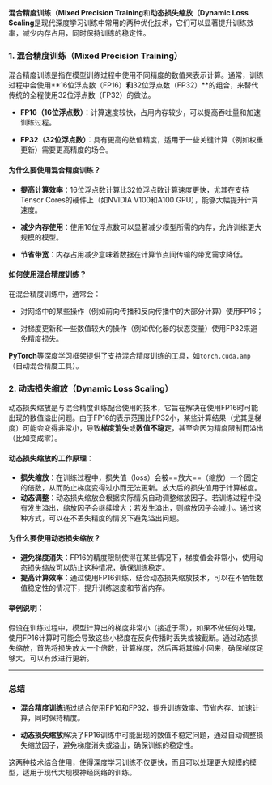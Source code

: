 **混合精度训练（Mixed Precision Training**和**动态损失缩放（Dynamic Loss Scaling**是现代深度学习训练中常用的两种优化技术，它们可以显著提升训练效率，减少内存占用，同时保持训练的稳定性。

### 1. **混合精度训练（Mixed Precision Training）**

混合精度训练是指在模型训练过程中使用不同精度的数值来表示计算。通常，训练过程中会使用\*\*16位浮点数（FP16）**和**32位浮点数（FP32）\*\*的组合，来替代传统的全程使用32位浮点数（FP32）的做法。

* **FP16（16位浮点数）**：计算速度较快，占用内存较少，可以提高吞吐量和加速训练过程。

* **FP32（32位浮点数）**：具有更高的数值精度，适用于一些关键计算（例如权重更新）需要更高精度的场合。

#### 为什么要使用混合精度训练？

* **提高计算效率**：16位浮点数计算比32位浮点数计算速度更快，尤其在支持Tensor Cores的硬件上（如NVIDIA V100和A100 GPU），能够大幅提升计算速度。

* **减少内存使用**：使用16位浮点数可以显著减少模型所需的内存，允许训练更大规模的模型。

* **节省带宽**：内存占用减少意味着数据在计算节点间传输的带宽需求降低。

#### 如何使用混合精度训练？

在混合精度训练中，通常会：

* 对网络中的某些操作（例如前向传播和反向传播中的大部分计算）使用FP16；

* 对梯度更新和一些数值较大的操作（例如优化器的状态变量）使用FP32来避免精度损失。

**PyTorch**等深度学习框架提供了支持混合精度训练的工具，如`torch.cuda.amp`（自动混合精度工具）。

### 2. **动态损失缩放（Dynamic Loss Scaling）**

动态损失缩放是与混合精度训练配合使用的技术，它旨在解决在使用FP16时可能出现的数值溢出问题。由于FP16的表示范围比FP32小，某些计算结果（尤其是梯度）可能会变得非常小，导致**梯度消失**或**数值不稳定**，甚至会因为精度限制而溢出（比如变成零）。

#### 动态损失缩放的工作原理：
* **损失缩放**：在训练过程中，损失值（loss）会被==放大==（缩放）一个固定的倍数，从而防止梯度变得过小而无法更新。放大后的损失值用于计算梯度。
* **动态调整**：动态损失缩放会根据实际情况自动调整缩放因子。若训练过程中没有发生溢出，缩放因子会继续增大；若发生溢出，则缩放因子会减小。通过这种方式，可以在不丢失精度的情况下避免溢出问题。
#### 为什么要使用动态损失缩放？
* **避免梯度消失**：FP16的精度限制使得在某些情况下，梯度值会非常小，使用动态损失缩放可以防止这种情况，确保训练稳定。
* **提高计算效率**：通过使用FP16训练，结合动态损失缩放技术，可以在不牺牲数值稳定性的情况下，提升训练速度和节省内存。
#### 举例说明：

假设在训练过程中，模型计算出的梯度非常小（接近于零），如果不做任何处理，使用FP16计算时可能会导致这些小梯度在反向传播时丢失或被截断。通过动态损失缩放，首先将损失放大一个倍数，计算梯度，然后再将其缩小回来，确保梯度足够大，可以有效进行更新。

---

### 总结

* **混合精度训练**通过结合使用FP16和FP32，提升训练效率、节省内存、加速计算，同时保持精度。

* **动态损失缩放**解决了FP16训练中可能出现的数值不稳定问题，通过自动调整损失缩放因子，避免梯度消失或溢出，确保训练的稳定性。

这两种技术结合使用，使得深度学习训练不仅更快，而且可以处理更大规模的模型，适用于现代大规模神经网络的训练。